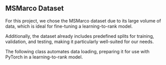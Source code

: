 <!-- module: mir.neural_relevance.dataset -->

## MSMarco Dataset

For this project, we chose the MSMarco dataset due to its large volume of data, which is ideal for fine-tuning a learning-to-rank model. 

Additionally, the dataset already includes predefined splits for training, validation, and testing, making it particularly well-suited for our needs.

The following class automates data loading, preparing it for use with PyTorch in a learning-to-rank model.